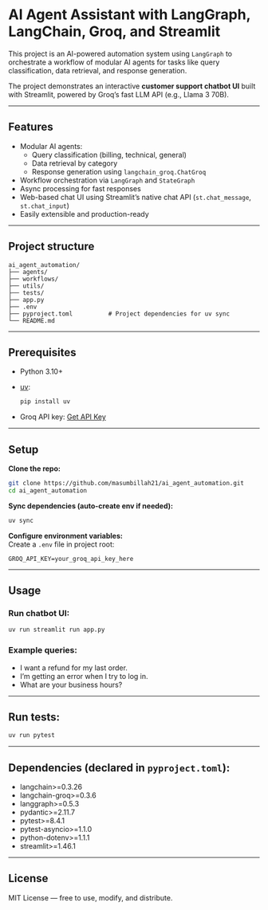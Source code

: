 
# AI Agent Assistant with LangGraph, LangChain, Groq, and Streamlit

This project is an AI-powered automation system using `LangGraph` to orchestrate a workflow of modular AI agents for tasks like query classification, data retrieval, and response generation.

The project demonstrates an interactive **customer support chatbot UI** built with Streamlit, powered by Groq’s fast LLM API (e.g., Llama 3 70B).

---

## Features
- Modular AI agents:
  - Query classification (billing, technical, general)
  - Data retrieval by category
  - Response generation using `langchain_groq.ChatGroq`
- Workflow orchestration via `LangGraph` and `StateGraph`
- Async processing for fast responses
- Web-based chat UI using Streamlit’s native chat API (`st.chat_message`, `st.chat_input`)
- Easily extensible and production-ready

---

## Project structure
```plaintext
ai_agent_automation/
├── agents/
├── workflows/
├── utils/
├── tests/
├── app.py
├── .env
├── pyproject.toml          # Project dependencies for uv sync
└── README.md
```

---

## Prerequisites
- Python 3.10+
- [uv](https://github.com/astral-sh/uv):
  ```bash
  pip install uv
  ```

- Groq API key: [Get API Key](https://console.groq.com/)

---

## Setup

**Clone the repo:**
```bash
git clone https://github.com/masumbillah21/ai_agent_automation.git
cd ai_agent_automation
```

**Sync dependencies (auto-create env if needed):**
```bash
uv sync
```

**Configure environment variables:**  
Create a `.env` file in project root:
```env
GROQ_API_KEY=your_groq_api_key_here
```

---

## Usage

### Run chatbot UI:
```bash
uv run streamlit run app.py
```

### Example queries:
- I want a refund for my last order.
- I’m getting an error when I try to log in.
- What are your business hours?

---

## Run tests:
```bash
uv run pytest
```

---

## Dependencies (declared in `pyproject.toml`):
- langchain>=0.3.26
- langchain-groq>=0.3.6
- langgraph>=0.5.3
- pydantic>=2.11.7
- pytest>=8.4.1
- pytest-asyncio>=1.1.0
- python-dotenv>=1.1.1
- streamlit>=1.46.1

---

## License
MIT License — free to use, modify, and distribute.
